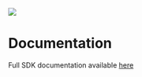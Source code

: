 [![](https://jitpack.io/v/AnchorFreePartner/hydra-sdk-android.svg)](https://jitpack.io/#AnchorFreePartner/hydra-sdk-android)

# Documentation

Full SDK documentation available [here](https://auravpn.gitbook.io/paas/sdk/vpn-sdk-for-android)

